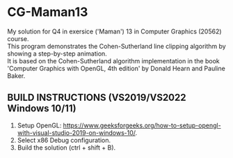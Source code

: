 # CG-Maman13
My solution for Q4 in exersice ('Maman') 13 in Computer Graphics (20562) course. </br>
This program demonstrates the Cohen-Sutherland line clipping algorithm by showing a step-by-step animation. </br>
It is based on the Cohen-Sutherland algorithm implementation in the book 'Computer Graphics with OpenGL, 4th edition' by Donald Hearn and Pauline Baker. 
## BUILD INSTRUCTIONS (VS2019/VS2022 Windows 10/11)
1. Setup OpenGL: https://www.geeksforgeeks.org/how-to-setup-opengl-with-visual-studio-2019-on-windows-10/.
2. Select x86 Debug configuration.
3. Build the solution (ctrl + shift + B).
